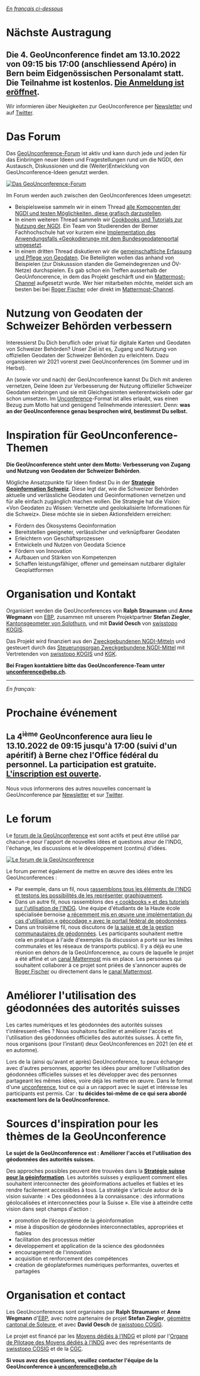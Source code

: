 *[En français ci-dessous](#francais)*

# Nächste Austragung
## Die 4. GeoUnconference findet am 13.10.2022 von 09:15 bis 17:00 (anschliessend Apéro) in Bern beim Eidgenössischen Personalamt statt. Die Teilnahme ist kostenlos. [Die Anmeldung ist eröffnet](https://ti.to/geounconference/4). 

Wir informieren über Neuigkeiten zur GeoUnconference per [Newsletter](http://eepurl.com/ht_KRn) und auf [Twitter](https://www.twitter.com/geounconference).

# Das Forum
Das [GeoUnconference-Forum](https://github.com/GeoUnconference/discussions/discussions) ist aktiv und kann durch jede und jeden für das Einbringen neuer Ideen und Fragestellungen rund um die NGDI, den Austausch, Diskussionen und die (Weiter)Entwicklung von GeoUnconference-Ideen genutzt werden. 

[![Das GeoUnconference-Forum](https://github.com/GeoUnconference/geounconference/raw/main/assets/Forum.png "Das GeoUnconference-Forum")](https://github.com/GeoUnconference/discussions/discussions)

Im Forum werden auch zwischen den GeoUnconferences Ideen umgesetzt:
-	Beispielsweise sammeln wir in einem Thread [alle Komponenten der NGDI und testen Möglichkeiten, diese grafisch darzustellen](https://github.com/GeoUnconference/discussions/discussions/31).
-	In einem weiteren Thread sammeln wir [Cookbooks und Tutorials zur Nutzung der NGDI](https://github.com/GeoUnconference/discussions/discussions/4). Ein Team von Studierenden der Berner Fachhochschule hat vor kurzem eine [Implementation des Anwendungsfalls «Geokodierung» mit dem Bundesgeodatenportal umgesetzt](https://github.com/GeoUnconference/discussions/discussions/4#discussioncomment-2010293).
-	In einem dritten Thread diskutieren wir die [gemeinschaftliche Erfassung und Pflege von Geodaten](https://github.com/GeoUnconference/discussions/discussions/10). Die Beteiligten wollen das anhand von Beispielen (zur Diskusssion standen die Gemeindegrenzen und ÖV-Netze) durchspielen. Es gab schon ein Treffen ausserhalb der GeoUnfoncerence, in dem das Projekt geschärft und ein [Mattermost-Channel](https://community.posmo.coop/signup_email?id=t67y3ecuzpy5my4b7qpnnnsi3h) aufgesetzt wurde. Wer hier mitarbeiten möchte, meldet sich am besten bei bei [Roger Fischer](mailto:roger@datamap.io) oder direkt im [Mattermost-Channel](https://community.posmo.coop/signup_email?id=t67y3ecuzpy5my4b7qpnnnsi3h).

# Nutzung von Geodaten der Schweizer Behörden verbessern

Interessierst Du Dich beruflich oder privat für digitale Karten und Geodaten von Schweizer Behörden? Unser Ziel ist es, Zugang und Nutzung von offiziellen Geodaten der Schweizer Behörden zu erleichtern. Dazu organisieren wir 2021 vorerst zwei GeoUnconferences (im Sommer und im Herbst).

An (sowie vor und nach) der GeoUnconference kannst Du Dich mit anderen vernetzen, Deine Ideen zur Verbesserung der Nutzung offizieller Schweizer Geodaten einbringen und sie mit Gleichgesinnten weiterentwickeln oder gar schon umsetzen. Im [Unconference](https://en.wikipedia.org/wiki/Unconference)-Format ist alles erlaubt, was einen Bezug zum Motto hat und genügend Teilnehmende interessiert. Denn: **was an der GeoUnconference genau besprochen wird, bestimmst Du selbst.**

# Inspiration für GeoUnconference-Themen

**Die GeoUnconference steht unter dem Motto: Verbesserung von Zugang und Nutzung von Geodaten der Schweizer Behörden**.

Mögliche Ansatzpunkte für Ideen findest Du in der [**Strategie Geoinformation Schweiz**](https://www.geo.admin.ch/de/ueber-geo-admin/leistungsauftrag/strategie-und-umsetzung.html). Diese legt dar, wie die Schweizer Behörden aktuelle und verlässliche Geodaten und Geoinformationen vernetzen und für alle einfach zugänglich machen wollen. Die Strategie hat die Vision: «Von Geodaten zu Wissen: Vernetzte und geolokalisierte Informationen für die Schweiz». Diese möchte sie in sieben Aktionsfeldern erreichen:

- Fördern des Ökosystems Geoinformation
- Bereitstellen geeigneter, verlässlicher und verknüpfbarer Geodaten
- Erleichtern von Geschäftsprozessen
- Entwickeln und Nutzen von Geodata Science
- Fördern von Innovation
- Aufbauen und Stärken von Kompetenzen
- Schaffen leistungsfähiger, offener und gemeinsam nutzbarer digitaler Geoplattformen

# Organisation und Kontakt

Organisiert werden die GeoUnconferences von **Ralph Straumann** und **Anne Wegmann** von [EBP](https://www.ebp.ch), zusammen mit unserem Projektpartner **Stefan Ziegler**, [Kantonsgeometer von Solothurn](https://so.ch/verwaltung/bau-und-justizdepartement/amt-fuer-geoinformation/ueber-uns), und mit **David Oesch** von [swisstopo KOGIS](https://www.swisstopo.admin.ch/de/swisstopo/organisation/kogis.html). 

Das Projekt wird finanziert aus den [Zweckgebundenen NGDI-Mitteln](https://www.geo.admin.ch/de/ueber-geo-admin/leistungsauftrag/zweckgebundene-ngdi-mittel.html) und gesteuert durch das [Steuerungsorgan Zweckgebundene NGDI-Mittel](https://www.geo.admin.ch/de/ueber-geo-admin/leistungsauftrag/zweckgebundene-ngdi-mittel.html) mit Vertretenden von [swisstopo KOGIS](https://www.swisstopo.admin.ch/de/swisstopo/organisation/kogis.html) und [KGK](https://kgk-cgc.ch).

**Bei Fragen kontaktiere bitte das GeoUnconference-Team unter <a href="mailto:unconference@ebp.ch">unconference@ebp.ch</a>.**

<hr>

*<a name="francais"/>En français:*

# Prochaine événement

## La 4<sup>ième</sup> GeoUnconference aura lieu le 13.10.2022 de 09:15 jusqu'à 17:00 (suivi d'un apéritif) à Berne chez l'Office fédéral du personnel. La participation est gratuite. [L'inscription est ouverte](https://ti.to/geounconference/4). 

Nous vous informerons des autres nouvelles concernant la GeoUnconference par [Newsletter](http://eepurl.com/ht_KRn) et sur [Twitter](https://www.twitter.com/geounconference).

# Le forum
Le [forum de la GeoUnconference](https://github.com/GeoUnconference/discussions/discussions) est sont actifs et peut être utilisé par chacun-e pour l'apport de nouvelles idées et questions atour de l'INDG, l'échange, les discussions et le développement (continu) d'idées. 

[![Le forum de la GeoUnconference](https://github.com/GeoUnconference/geounconference/raw/main/assets/Forum.png "Le forum de la GeoUnconference")](https://github.com/GeoUnconference/discussions/discussions)

Le forum permet également de mettre en œuvre des idées entre les GeoUnconferences :
- Par exemple, dans un fil, nous [rassemblons tous les éléments de l'INDG et testons les possibilités de les représenter graphiquement](https://github.com/GeoUnconference/discussions/discussions/31).
- Dans un autre fil, nous rassemblons des [« cookbooks » et des tutoriels sur l'utilisation de l'INDG](https://github.com/GeoUnconference/discussions/discussions/4). Une équipe d'étudiants de la Haute école spécialisée bernoise [a récemment mis en œuvre une implémentation du cas d'utilisation « géocodage » avec le portail fédéral de géodonnées](https://github.com/GeoUnconference/discussions/discussions/4#discussioncomment-2010293).
- Dans un troisième fil, nous discutons de [la saisie et de la gestion communautaires de géodonnées](https://github.com/GeoUnconference/discussions/discussions/10). Les participants souhaitent mettre cela en pratique à l'aide d'exemples (la discussion a porté sur les limites communales et les réseaux de transports publics). Il y a déjà eu une réunion en dehors de la GeoUnfoncerence, au cours de laquelle le projet a été affiné et un [canal Mattermost](https://community.posmo.coop/signup_email?id=t67y3ecuzpy5my4b7qpnnnsi3h) mis en place. Les personnes qui souhaitent collaborer à ce projet sont priées de s'annoncer auprès de [Roger Fischer](mailto:roger@datamap.io) ou directement dans le [canal Mattermost](https://community.posmo.coop/signup_email?id=t67y3ecuzpy5my4b7qpnnnsi3h).

# Améliorer l'utilisation des géodonnées des autorités suisses

Les cartes numériques et les géodonnées des autorités suisses t'intéressent-elles ? Nous souhaitons faciliter et améliorer l'accès et l'utilisation des géodonnées officielles des autorités suisses. À cette fin, nous organisons (pour l’instant) deux GeoUnconferences en 2021 (en été et en automne).

Lors de la (ainsi qu'avant et après) GeoUnconference, tu peux échanger avec d'autres personnes, apporter tes idées pour améliorer l'utilisation des géodonnées officielles suisses et les développer avec des personnes partageant les mêmes idées, voire déjà les mettre en œuvre. Dans le format d'une [unconference](https://en.wikipedia.org/wiki/Unconference), tout ce qui a un rapport avec le sujet et intéresse les participants est permis. Car : **tu décides toi-même de ce qui sera abordé exactement lors de la GeoUnconference.**

# Sources d'inspiration pour les thèmes de la GeoUnconference

**Le sujet de la GeoUnconference est : Améliorer l'accès et l'utilisation des géodonnées des autorités suisses.**

Des approches possibles peuvent être trouvées dans la [**Stratégie suisse pour la géoinformation**](https://www.geo.admin.ch/fr/geo-admin-ch/mandat-de-prestations/strategie-et-mise-en-%C5%93uvre.html). Les autorités suisses y expliquent comment elles souhaitent interconnecter des géoinformations actuelles et fiables et les rendre facilement accessibles à tous. La stratégie s'articule autour de la vision suivante : « Des géodonnées à la connaissance : des informations géolocalisées et interconnectées pour la Suisse ». Elle vise à atteindre cette vision dans sept champs d'action :

- promotion de l’écosystème de la géoinformation
- mise à disposition de géodonnées interconnectables, appropriées et fiables
- facilitation des processus métier
- développement et application de la science des géodonnées
- encouragement de l'innovation
- acquisition et renforcement des compétences
- création de géoplateformes numériques performantes, ouvertes et partagées

# Organisation et contact

Les GeoUnconferences sont organisées par **Ralph Straumann** et **Anne Wegmann** d'[EBP](https://www.ebp.ch), avec notre partenaire de projet **Stefan Ziegler**, [géomètre cantonal de Soleure](https://so.ch/verwaltung/bau-und-justizdepartement/amt-fuer-geoinformation/ueber-uns/), et avec **David Oesch** de [swisstopo COSIG](https://www.swisstopo.admin.ch/fr/swisstopo/organisation/cosig.html).

Le projet est financé par les [Moyens dédiés à l’INDG](https://www.geo.admin.ch/fr/geo-admin-ch/mandat-de-prestations/moyens-dedies-indg.html) et piloté par l'[Organe de Pilotage des Moyens dédiés à l’INDG](https://www.geo.admin.ch/fr/geo-admin-ch/mandat-de-prestations/moyens-dedies-indg.html) avec des représentants de [swisstopo COSIG](https://www.swisstopo.admin.ch/fr/swisstopo/organisation/cosig.html) et de la [CGC](https://kgk-cgc.ch/).

**Si vous avez des questions, veuillez contacter l'équipe de la GeoUnconference à <a href="mailto:unconference@ebp.ch">unconference@ebp.ch</a>**
